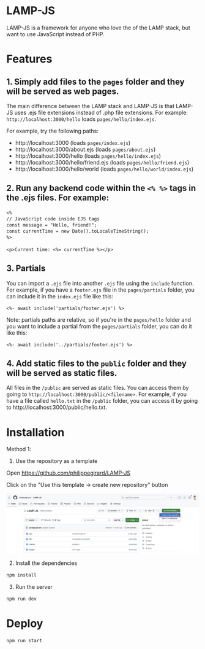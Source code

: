 # LAMP-JS

LAMP-JS is a framework for anyone who love the of the LAMP stack, but want to use JavaScript instead of PHP.

# Features

## 1. Simply add files to the `pages` folder and they will be served as web pages.

The main difference between the LAMP stack and LAMP-JS is that LAMP-JS uses .ejs file extensions instead of .php file extensions. 
For example: `http://localhost:3000/hello` loads `pages/hello/index.ejs`.

For example, try the following paths:
* http://localhost:3000 (loads `pages/index.ejs`)
* http://localhost:3000/about.ejs (loads `pages/about.ejs`)
* http://localhost:3000/hello (loads `pages/hello/index.ejs`)
* http://localhost:3000/hello/friend.ejs (loads `pages/hello/friend.ejs`)
* http://localhost:3000/hello/world (loads `pages/hello/world/index.ejs`)

## 2. Run any backend code within the `<% %>` tags in the .ejs files. For example:

```ejs
<%
// JavaScript code inside EJS tags
const message = "Hello, friend!";
const currentTime = new Date().toLocaleTimeString();
%>

<p>Current time: <%= currentTime %></p>
```
## 3. Partials

You can import a `.ejs` file into another `.ejs` file using the `include` function.
For example, if you have a `footer.ejs` file in the `pages/partials` folder, you can include it in the `index.ejs` file like this:

```ejs
<%- await include('partials/footer.ejs') %>
```

Note: partials paths are relative, so if you're in the `pages/hello` folder and you want to include a partial from the `pages/partials` folder, you can do it like this:

```ejs
<%- await include('../partials/footer.ejs') %>
```
    

## 4. Add static files to the `public` folder and they will be served as static files.

All files in the `/public` are served as static files. 
You can access them by going to `http://localhost:3000/public/<filename>`. 
For example, if you have a file called `hello.txt` in the `/public` folder, you can access it by going to http://localhost:3000/public/hello.txt.

# Installation

Method 1: 

1. Use the repository as a template

Open https://github.com/philippegirard/LAMP-JS

Click on the "Use this template -> create new repository" button

<img src="doc/installation.png" >


2. Install the dependencies

```sh
npm install
```

3. Run the server

```sh
npm run dev
```

# Deploy

```
npm run start
```